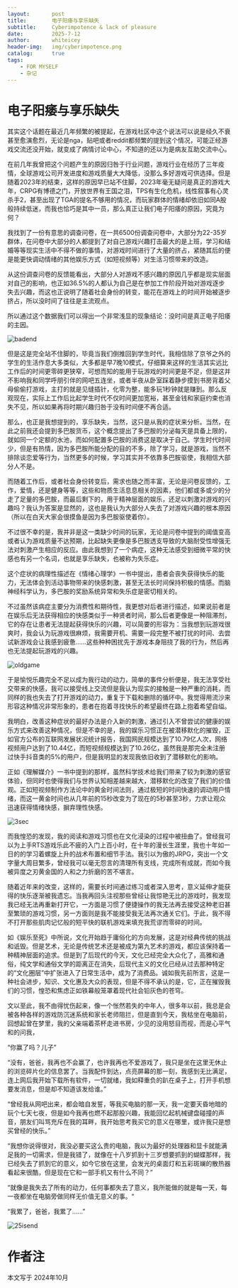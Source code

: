 ```yaml
---
layout:       post
title:        电子阳痿与享乐缺失
subtitle:     Cyberimpotence & lack of pleasure
date:         2025-7-12
author:       whiteicey
header-img:   img/cyberimpotence.png
catalog:      true
tags:
    - FOR MYSELF
    - 杂记
---
```


# 电子阳痿与享乐缺失

其实这个话题在最近几年频繁的被提起，在游戏社区中这个说法可以说是经久不衰甚至愈演愈烈，无论是nga，贴吧或者reddit都频繁的提到这个情况，可能正经游戏交流还没开始，就变成了病情讨论中心，不知道的还以为是病友互助交流中心。
	
在前几年我曾把这个问题产生的原因归咎于行业问题，游戏行业在经历了三年疫情，全球游戏公司开发进度和游戏质量大大降低，没那么多好游戏可供选择。但是随着2023年的结束，这样的原因早已站不住脚，2023年毫无疑问是真正的游戏大年，CRPG有博德之门，开放世界有王国之泪，TPS有生化危机，线性叙事有心灵杀手2，甚至出现了TGA的提名不够用的情况，而玩家群体的情绪却依旧如同A股般持续低迷，而我也恰巧是其中一员，那么真正让我们电子阳痿的原因，究竟为何？
	
我找到了一份有意思的调查问卷，在一共6500份调查问卷中，大部分为22-35岁群体，在问卷中大部分的人都提到了对自己游戏兴趣打击最大的是上班，学习和结婚等等现实生活中不得不做的事情，对游戏时间进行了大量的挤占，紧随其后的便是能更快调动情绪的其他娱乐方式（如短视频等）对生活习惯带来的改造。

从这份调查问卷的反馈能看出，大部分人对游戏不感兴趣的原因几乎都是现实层面对自己的影响，也正如36.5%的人都认为自己是在参加工作阶段开始对游戏逐步失去兴趣，而这也正说明了随着社会身份的转变，能花在游戏上的时间开始被逐步挤占，所以没时间了往往是主流观点。

所以通过这个数据我们可以得出一个非常浅显的现象结论：没时间是真正电子阳痿的主因。

![badend](/img/badend.jpg)

但是这是完全站不住脚的，毕竟当我们倒推回到学生时代，我相信除了京爷之外的学生的生活作息大多类似，大多都是早7晚10模式，仔细算来这样的生活其实远比工作后的时间更零碎更狭窄，可想而知的能用于玩游戏的时间更是不足，但是这并不影响我和同学呼朋引伴的网吧五连坐，或者半夜从卧室踩着静步摸到书房背着父母偷偷打游戏，主打的就是见缝插针，化零为整，能多玩1秒钟就是赚到。那么反观现在，实际上工作后比起学生时代不仅时间更加宽裕，甚至金钱和家庭约束也消失不见，所以如果再将时期兴趣归咎于没有时间便不再合适。

那么，也正是我想提到的，享乐缺失，当然，这只是从我的症状来分析。当然，在此之前我还会提到多巴胺货币，这个概念提出了多巴胺的分泌每天是具备上限的，就如同一个定额的水池，而如何配置多巴胺的消费这是取决于自己。学生时代时间少，但是有热情，因为多巴胺所能分配的目的不多，除了学习，就是游戏，当然不排除谈恋爱等行为，当然更多的时候，学习其实并不依靠多巴胺驱使，我相信大部分人不是。

而随着工作后，或者社会身份转变后，需求也随之而丰富，无论是问卷反馈的，工作，爱情，还是健身等等，这些和物质生活息息相关的因素，他们都或多或少的分走了足量的多巴胺，而最后剩下的，用于精神层面的娱乐，还足以刺激对游戏的兴趣吗？我认为答案是显然的，这也是我认为大部分人失去了对游戏兴趣的根本原因（所以在白天大家会很摸鱼是因为多巴胺驱使着你）。

不过很不幸的是，我并非是这一类缺少时间的玩家，无论是问卷中提到的阈值变高或者认为游戏质量不达预期，比起缺失更像是多巴胺透支导致的大脑耐受性增强无法对刺激产生相应的反应。由此我想到了一个病症，这种无法感受到细微平常的快感也有另一个名词，也就是享乐缺失，也被称为失乐症。

这个症状的病理性描述在《情绪心理学》一书中提出，患者会丧失获得快乐的能力，无法体会到活动事物带来的快感刺激，甚至无法长时间保持积极的情感。而脑神经科学认为，多巴胺的奖励系统异常和失乐症是密切相关的。

不过虽然该病症主要分为消费性和期待性，我更想对后者进行描述，如果说前者是在娱乐后无法获得相应的快感类似于一种贤者时间，那么后者更像是一种阻滞剂，它的存在让患者无法提起获得快乐的兴趣，可以简要的形容为：当我想到玩游戏很爽时，我会认为玩游戏很麻烦，我需要开机、需要一段完整不被打扰的时间、去尝试新游戏会让我感到疲惫......这些种种困扰先于游戏本身阻挠了我的行为，然后再也无法提起玩游戏的兴趣。

![oldgame](/img/oldgame.jpg)

于是愉悦乐趣完全不足以成为我行动的动力，简单的事件分析便是，我无法享受社交带来的快感，我可以接受线上交流但是我认为现实的接触是一种严重的消耗，而同样的我也失去了打开游戏的动力，重复于下载和删除的循环中。我觉得用流沙来形容这种情况非常形象的，患者在抱着寻找快乐的希望最终在路上抱着希望自缢。

我明白，改善这种症状的最好办法是介入新的刺激，通过引入不曾尝试的健康的娱乐方式来改善这种情况，但是不幸的是，我的娱乐习惯正在被潜移默化的摧毁，正如官方公布的互联网发展状况统计报告，我国网民规模达到了10.79亿人次，网络视频用户达到了10.44亿，而短视频规模达到了10.26亿，虽然我是那完全未注册过快手抖音类的5%的用户，但是我明显的发现我依旧收到了潜移默化的影响。

正如《理解媒介》一书中提到的那样，虽然科学技术给我们带来了较为刺激的感官体验，但同时也使得我们与世界认知相差越来越大，潜移默化的改变了我们的价值观。正如短视频制作方法论中的黄金时间法则，通过极短的时间快速的调动用户情绪，而这一黄金时间也从几年前的15秒改变为了现在的5秒甚至3秒，力求让观众迅速获得情绪快感，摒弃理性快感。

![3sec](/img/3sec.png)

而我惶恐的发现，我的阅读和游戏习惯也在文化浸染的过程中被扭曲了。曾经我可以为上手RTS游戏乐此不疲的入门上百小时，在十年的漫长生涯里，我也十年如一日的的学习着螺旋上升的战术布置和细节手法。我引以为傲的JRPG，突出一个文字量大周目繁多，曾经我可以毫无怨言的清理所有支线，完成所有成就，而如今我被异度之刃黄金国的人和之力折磨的苦不堪言。

随着近年来的改变，这样的，需要长时间通过练习或者深入思考，意义延伸才能获得的快乐逐渐被我遗忘。当我再回头注视那些曾经让我惊艳无比的游戏时，我发现我已经无法再重新打开它，一方面是习惯了便捷操作的我无法再去接受这种老旧甚至繁琐的游戏习惯，另一方面则是我不能接受我无法再次通关它们。于此，我不得不打开那些肌肉记忆般的短平快的联机游戏来填充我荒谬而零碎的时间。

如《娱乐至死》中所说，文化开始趋于庸俗化的方向发展，这是对经典传统的挑战和诋毁。但是艺术，无论是传统艺术还是被成为第九艺术的游戏，都应该保持着一种精神层面的追求。但是到了后现代的今天，文化已经完全大众化了，高雅和通俗，纯文学和通俗文学的距离正在消失，后现代主义的文化已经从过去那种特定的“文化圈层”中扩张进入了日常生活中，成为了消费品。诚如我先前所言，这是一种社会进步，知识、文化惠及大众的表现，但是不得不承认的是，它，正在摧毁我们的习惯，惶恐和焦虑正如铁幕般笼罩着现代社会铅灰色的苍穹。

文以至此，我不由得忧伤起来，像一个怅然若失的中年人，很多年以前，我总是会被各种各样的游戏防沉迷系统和家长老师阻拦，但是直到今天，我枯坐在电脑前，回想起曾在梦里，我的父亲端着茶杯走进书房，少见的没用怒目而视，而是心平气和的问我，

“你赢了吗？儿子” 

“没有，爸爸，我再也不会赢了，也许我再也不爱游戏了，我只是坐在这里无休止的浏览碎片化的信息罢了。当我配件到达，点亮屏幕的那一刻，我感到无比满足，连上网后我开始下载所有软件，一切就绪，我如释重负的趴在桌子上，打开手机想要发消息，但是却不知道该发给谁。”

“曾经我从网吧出来，都会暗自发誓，等我买电脑的那一天，我一定要天昏地暗的玩个七天七夜，但是如今我再也燃不起那股兴趣，我能回忆起机械键盘碰撞的声音，朋友们叫骂充斥在我的耳畔，我开始思考我买它的意义在哪里，或许我只是想买曾经的快乐。”

“我想你说得很对，我没必要买这么贵的电脑，我以为最好的处理器和显卡就能满足我的一切需求，但是我错了，就像在十八岁抓到十三岁想要抓到的蝴蝶那样，我已经失去了抓到它的意义，如今它放在这里，会发光的桌面灯和五彩斑斓的散热器看起来很酷，但是现在它和一部手机又有什么不同？”

“就像是我失去了所有的动力，任何事都失去了意义，我所能做的就是每一天，每一夜都坐在电脑旁做同样无价值无意义的事。“

“我累了，爸爸，我累了……”

![25isend](/img/25isend.jpg)

# 作者注

本文写于 2024年10月



